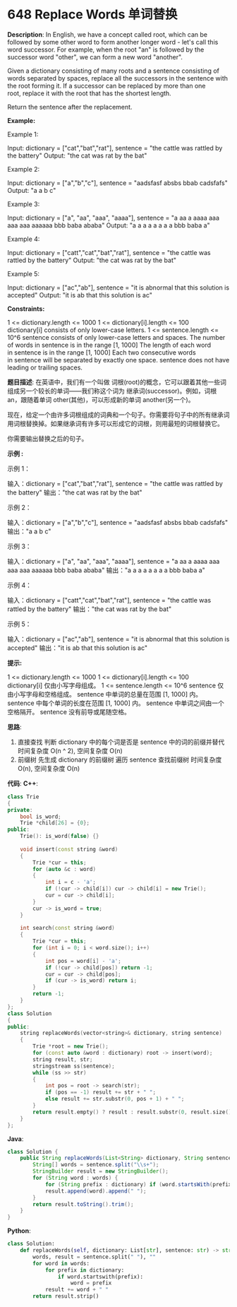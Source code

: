 # 648 Replace Words 单词替换

__Description__:
In English, we have a concept called root, which can be followed by some other word to form another longer word - let's call this word successor. For example, when the root "an" is followed by the successor word "other", we can form a new word "another".

Given a dictionary consisting of many roots and a sentence consisting of words separated by spaces, replace all the successors in the sentence with the root forming it. If a successor can be replaced by more than one root, replace it with the root that has the shortest length.

Return the sentence after the replacement.

__Example:__

Example 1:

Input: dictionary = ["cat","bat","rat"], sentence = "the cattle was rattled by the battery"
Output: "the cat was rat by the bat"

Example 2:

Input: dictionary = ["a","b","c"], sentence = "aadsfasf absbs bbab cadsfafs"
Output: "a a b c"

Example 3:

Input: dictionary = ["a", "aa", "aaa", "aaaa"], sentence = "a aa a aaaa aaa aaa aaa aaaaaa bbb baba ababa"
Output: "a a a a a a a a bbb baba a"

Example 4:

Input: dictionary = ["catt","cat","bat","rat"], sentence = "the cattle was rattled by the battery"
Output: "the cat was rat by the bat"

Example 5:

Input: dictionary = ["ac","ab"], sentence = "it is abnormal that this solution is accepted"
Output: "it is ab that this solution is ac"

__Constraints:__

1 <= dictionary.length <= 1000
1 <= dictionary[i].length <= 100
dictionary[i] consists of only lower-case letters.
1 <= sentence.length <= 10^6
sentence consists of only lower-case letters and spaces.
The number of words in sentence is in the range [1, 1000]
The length of each word in sentence is in the range [1, 1000]
Each two consecutive words in sentence will be separated by exactly one space.
sentence does not have leading or trailing spaces.

__题目描述__:
在英语中，我们有一个叫做 词根(root)的概念，它可以跟着其他一些词组成另一个较长的单词——我们称这个词为 继承词(successor)。例如，词根an，跟随着单词 other(其他)，可以形成新的单词 another(另一个)。

现在，给定一个由许多词根组成的词典和一个句子。你需要将句子中的所有继承词用词根替换掉。如果继承词有许多可以形成它的词根，则用最短的词根替换它。

你需要输出替换之后的句子。

__示例 :__

示例 1：

输入：dictionary = ["cat","bat","rat"], sentence = "the cattle was rattled by the battery"
输出："the cat was rat by the bat"

示例 2：

输入：dictionary = ["a","b","c"], sentence = "aadsfasf absbs bbab cadsfafs"
输出："a a b c"

示例 3：

输入：dictionary = ["a", "aa", "aaa", "aaaa"], sentence = "a aa a aaaa aaa aaa aaa aaaaaa bbb baba ababa"
输出："a a a a a a a a bbb baba a"

示例 4：

输入：dictionary = ["catt","cat","bat","rat"], sentence = "the cattle was rattled by the battery"
输出："the cat was rat by the bat"

示例 5：

输入：dictionary = ["ac","ab"], sentence = "it is abnormal that this solution is accepted"
输出："it is ab that this solution is ac"

__提示:__

1 <= dictionary.length <= 1000
1 <= dictionary[i].length <= 100
dictionary[i] 仅由小写字母组成。
1 <= sentence.length <= 10^6
sentence 仅由小写字母和空格组成。
sentence 中单词的总量在范围 [1, 1000] 内。
sentence 中每个单词的长度在范围 [1, 1000] 内。
sentence 中单词之间由一个空格隔开。
sentence 没有前导或尾随空格。

__思路__:

1. 直接查找
判断 dictionary 中的每个词是否是 sentence 中的词的前缀并替代
时间复杂度 O(n ^ 2), 空间复杂度 O(n)
2. 前缀树
先生成 dictionary 的前缀树
遍历 sentence 查找前缀树
时间复杂度 O(n), 空间复杂度 O(n)

__代码__:
__C++__:

```C++
class Trie
{
private:
    bool is_word;
    Trie *child[26] = {0};
public:
    Trie(): is_word(false) {}
    
    void insert(const string &word)
    {
        Trie *cur = this;
        for (auto &c : word)
        {
            int i = c - 'a';
            if (!cur -> child[i]) cur -> child[i] = new Trie();
            cur = cur -> child[i];
        }
        cur -> is_word = true;
    }
    
    int search(const string &word)
    {
        Trie *cur = this;
        for (int i = 0; i < word.size(); i++)
        {
            int pos = word[i] - 'a';
            if (!cur -> child[pos]) return -1;
            cur = cur -> child[pos];
            if (cur -> is_word) return i;
        }
        return -1;
    }
};
class Solution 
{
public:
    string replaceWords(vector<string>& dictionary, string sentence) 
    {
        Trie *root = new Trie();
        for (const auto &word : dictionary) root -> insert(word);
        string result, str;
        stringstream ss(sentence);
        while (ss >> str)
        {
            int pos = root -> search(str);
            if (pos == -1) result += str + " ";
            else result += str.substr(0, pos + 1) + " ";
        }
        return result.empty() ? result : result.substr(0, result.size() - 1);
    }
};
```

__Java__:

```Java
class Solution {
    public String replaceWords(List<String> dictionary, String sentence) {
        String[] words = sentence.split("\\s+");
        StringBuilder result = new StringBuilder();
        for (String word : words) {
            for (String prefix : dictionary) if (word.startsWith(prefix)) word = prefix;
            result.append(word).append(" ");
        }
        return result.toString().trim();
    }
}
```

__Python__:

```Python
class Solution:
    def replaceWords(self, dictionary: List[str], sentence: str) -> str:
        words, result = sentence.split(" "), ""
        for word in words:
            for prefix in dictionary:
                if word.startswith(prefix):
                    word = prefix
            result += word + " "
        return result.strip()
```
